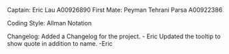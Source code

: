 Captain: 		Eric Lau 				A00926890
First Mate:		Peyman Tehrani Parsa 	A00922386

Coding Style: Allman Notation

Changelog:
Added a Changelog for the project. - Eric
Updated the tooltip to show quote in addition to name. -Eric